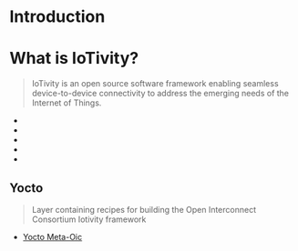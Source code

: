 Introduction
==

# What is IoTivity?
>IoTivity is an open source software framework enabling seamless device-to-device connectivity to address the emerging needs of the Internet of Things.
>

- [](https://pagealh.com/2015/08/15/intel-edison-investigating-iotivity/)
- [](http://events.linuxfoundation.org/sites/events/files/slides/LFPresentationSlides.pdf)
- [](https://github.com/intelmakers/GETTING-STARTED/wiki/Options-for-installing-IoTivity-stack-on-Edison)
- [](https://pagealh.com/2015/08/15/intel-edison-investigating-iotivity/)
- [](http://openconnectivity.org/wp-content/uploads/2016/01/IoTivity-101_Vijay-Joey.pdf)

## Yocto

> Layer containing recipes for building the Open Interconnect Consortium Iotivity framework

- [Yocto Meta-Oic](http://git.yoctoproject.org/cgit/cgit.cgi/meta-oic/about/)
